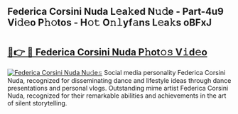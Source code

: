 ## Federica Corsini Nuda L𝚎a𝚔ed N𝚞𝚍e - Part-4u9 Vi𝚍𝚎o P𝚑𝚘tos - H𝚘𝚝 O𝚗𝚕yf𝚊ns L𝚎a𝚔s oBFxJ

# <h2><a href="http://kfehnx.oniu.top/?m=Federica+Corsini+Nuda">🔗👉 🔴 Federica Corsini Nuda P𝚑ot𝚘𝚜 V𝚒d𝚎o</a></h2>

[![Federica Corsini Nuda Nu𝚍e𝚜](https://i.imgur.com/0qMVB7G.gif)](http://kfehnx.oniu.top/?m=Federica+Corsini+Nuda)
Social media personality Federica Corsini Nuda, recognized for disseminating dance and lifestyle ideas through dance presentations and personal vlogs. Outstanding mime artist Federica Corsini Nuda, recognized for their remarkable abilities and achievements in the art of silent storytelling.  
